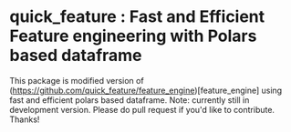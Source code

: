 # quick_feature : Fast and Efficient Feature engineering with Polars based dataframe

This package is modified version of (https://github.com/quick_feature/feature_engine)[feature_engine] using fast and efficient polars based dataframe. Note: currently still in development version. Please do pull request if you'd like to contribute. Thanks!